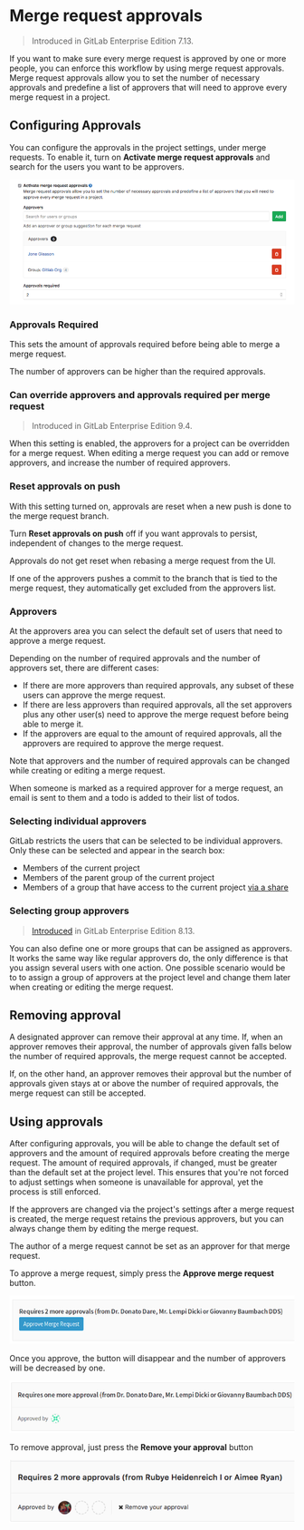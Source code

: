 # Merge request approvals

> Introduced in GitLab Enterprise Edition 7.13.

If you want to make sure every merge request is approved by one or more
people, you can enforce this workflow by using merge request approvals.
Merge request approvals allow you to set the number of necessary approvals
and predefine a list of approvers that will need to approve every
merge request in a project.

## Configuring Approvals

You can configure the approvals in the project settings, under merge requests.
To enable it, turn on **Activate merge request approvals** and search for the
users you want to be approvers.

![Merge Request Approvals in Project Settings](img/approvals_settings.png)

### Approvals Required

This sets the amount of approvals required before being able to merge a merge request.

The number of approvers can be higher than the required approvals.

### Can override approvers and approvals required per merge request

> Introduced in GitLab Enterprise Edition 9.4.

When this setting is enabled, the approvers for a project can be overridden for
a merge request. When editing a merge request you can add or remove approvers,
and increase the number of required approvers.

### Reset approvals on push

With this setting turned on, approvals are reset when a new push
is done to the merge request branch.

Turn **Reset approvals on push** off if you want approvals to persist,
independent of changes to the merge request.

Approvals do not get reset when rebasing a merge request from the UI.

If one of the approvers pushes a commit to the branch that is tied to the
merge request, they automatically get excluded from the approvers list.

### Approvers

At the approvers area you can select the default set of users that need to
approve a merge request.

Depending on the number of required approvals and the number of approvers set,
there are different cases:

- If there are more approvers than required approvals, any subset of these users
  can approve the merge request.
- If there are less approvers than required approvals, all the set approvers plus
  any other user(s) need to approve the merge request before being able to merge it.
- If the approvers are equal to the amount of required approvals, all the
  approvers are required to approve the merge request.

Note that approvers and the number of required approvals can be changed while
creating or editing a merge request.

When someone is marked as a required approver for a merge request, an email is
sent to them and a todo is added to their list of todos.

### Selecting individual approvers

GitLab restricts the users that can be selected to be individual approvers. Only these can be selected and appear in the search box:
- Members of the current project
- Members of the parent group of the current project
- Members of a group that have access to the current project [via a share](../../../workflow/share_projects_with_other_groups.md)

### Selecting group approvers

> [Introduced][ee-743] in GitLab Enterprise Edition 8.13.

You can also define one or more groups that can be assigned as approvers. It
works the same way like regular approvers do, the only difference is that you
assign several users with one action. One possible scenario would be to to assign
a group of approvers at the project level and change them later when creating
or editing the merge request.

## Removing approval

A designated approver can remove their approval at any time. If, when an approver
removes their approval, the number of approvals given falls below the number of
required approvals, the merge request cannot be accepted.

If, on the other hand, an approver removes their approval but the number of approvals
given stays at or above the number of required approvals, the merge request can still be
accepted.

## Using approvals

After configuring approvals, you will be able to change the default set of
approvers and the amount of required approvals before creating the merge request.
The amount of required approvals, if changed, must be greater than the default
set at the project level. This ensures that you're not forced to adjust settings
when someone is unavailable for approval, yet the process is still enforced.

If the approvers are changed via the project's settings after a merge request
is created, the merge request retains the previous approvers, but you can always
change them by editing the merge request.

The author of a merge request cannot be set as an approver for that merge
request.

To approve a merge request, simply press the **Approve merge request** button.

![Merge request approval](img/approvals_mr.png)

Once you approve, the button will disappear and the number of approvers
will be decreased by one.

![Merge request approval](img/approvals_mr_approved.png)

[ee-743]: https://gitlab.com/gitlab-org/gitlab-ee/merge_requests/743

To remove approval, just press the **Remove your approval** button

![Merge request remove approval](img/remove_approval_mr.png)
